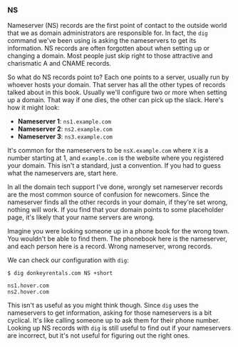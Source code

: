 ### NS

Nameserver (NS) records are the first point of contact to the outside world that we as domain administrators are responsible for. In fact, the `dig` command we've been using is asking the nameservers to get its information. NS records are often forgotten about when setting up or changing a domain. Most people just skip right to those attractive and charismatic A and CNAME records.

So what do NS records point to? Each one points to a server, usually run by whoever hosts your domain. That server has all the other types of records talked about in this book. Usually we'll configure two or more when setting up a domain. That way if one dies, the other can pick up the slack. Here's how it might look:

* **Nameserver 1**: `ns1.example.com`
* **Nameserver 2**: `ns2.example.com`
* **Nameserver 3**: `ns3.example.com`

It's common for the nameservers to be `nsX.example.com` where `X` is a number starting at 1, and `example.com` is the website where you registered your domain. This isn't a standard, just a convention. If you had to guess what the nameservers are, start here.

In all the domain tech support I've done, wrongly set nameserver records are the most common source of confusion for newcomers. Since the nameserver finds all the other records in your domain, if they're set wrong, nothing will work. If you find that your domain points to some placeholder page, it's likely that your name servers are wrong.

Imagine you were looking someone up in a phone book for the wrong town. You wouldn't be able to find them. The phonebook here is the nameserver, and each person here is a record. Wrong nameserver, wrong records.

We can check our configuration with `dig`:

```
$ dig donkeyrentals.com NS +short

ns1.hover.com
ns2.hover.com
```

This isn't as useful as you might think though. Since `dig` uses the nameservers to get information, asking for those nameservers is a bit cyclical. It's like calling someone up to ask them for their phone number. Looking up NS records with `dig` is still useful to find out if your nameservers are incorrect, but it's not useful for figuring out the right ones.
